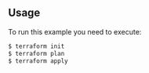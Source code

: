 ## Usage

To run this example you need to execute:

```sh
$ terraform init
$ terraform plan
$ terraform apply
```